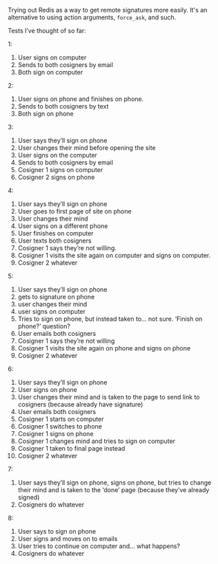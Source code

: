 Trying out Redis as a way to get remote signatures more easily. It's an alternative to using action arguments, `force_ask`, and such.

Tests I’ve thought of so far:

1:
1. User signs on computer
1. Sends to both cosigners by email
1. Both sign on computer

2:
1. User signs on phone and finishes on phone.
1. Sends to both cosigners by text
1. Both sign on phone

3:
1. User says they’ll sign on phone
1. User changes their mind before opening the site
1. User signs on the computer
1. Sends to both cosigners by email
1. Cosigner 1 signs on computer
1. Cosigner 2 signs on phone

4:
1. User says they’ll sign on phone
1. User goes to first page of site on phone
1. User changes their mind
1. User signs on a different phone
1. User finishes on computer
1. User texts both cosigners
1. Cosigner 1 says they’re not willing.
1. Cosigner 1 visits the site again on computer and signs on computer.
1. Cosigner 2 whatever

5:
1. User says they’ll sign on phone
1. gets to signature on phone
1. user changes their mind
1. user signs on computer
1. Tries to sign on phone, but instead taken to… not sure. ‘Finish on phone?’ question?
1. User emails both cosigners
1. Cosigner 1 says they’re not willing
1. Cosigner 1 visits the site again on phone and signs on phone
1. Cosigner 2 whatever

6:
1. User says they’ll sign on phone
1. User signs on phone
1.  User changes their mind and is taken to the page to send link to cosigners (because already have signature)
1. User emails both cosigners
1. Cosigner 1 starts on computer
1. Cosigner 1 switches to phone
1. Cosigner 1 signs on phone
1. Cosigner 1 changes mind and tries to sign on computer
1. Cosigner 1 taken to final page instead
1. Cosigner 2 whatever

7:
1. User says they’ll sign on phone, signs on phone, but tries to change their mind and is taken to the ‘done’ page (because they’ve already signed)
1. Cosigners do whatever

8:
1. User says to sign on phone
1. User signs and moves on to emails
1. User tries to continue on computer and… what happens?
1. Cosigners do whatever
